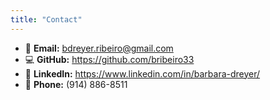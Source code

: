 ```yaml
---
title: "Contact"
---
```


- 📧 **Email:** bdreyer.ribeiro@gmail.com  
- 💻 **GitHub:** <https://github.com/bribeiro33>  
- 🔗 **LinkedIn:** <https://www.linkedin.com/in/barbara-dreyer/>  
- 📱 **Phone:** (914) 886-8511
